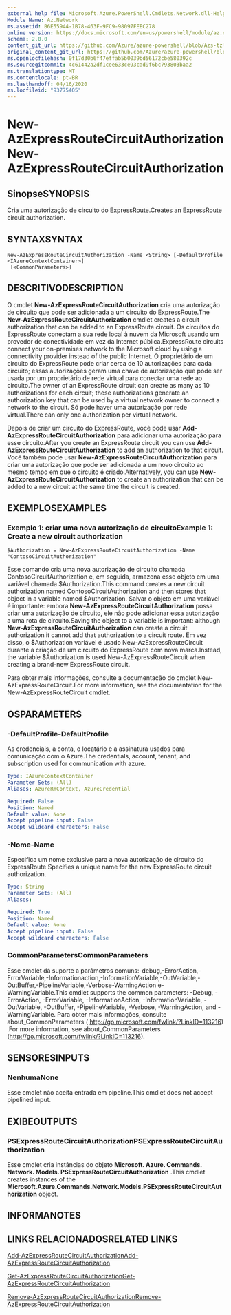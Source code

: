 ```yaml
---
external help file: Microsoft.Azure.PowerShell.Cmdlets.Network.dll-Help.xml
Module Name: Az.Network
ms.assetid: B6E55944-1B78-463F-9FC9-98097FEEC278
online version: https://docs.microsoft.com/en-us/powershell/module/az.network/new-azexpressroutecircuitauthorization
schema: 2.0.0
content_git_url: https://github.com/Azure/azure-powershell/blob/Azs-tzl/src/Network/Network/help/New-AzExpressRouteCircuitAuthorization.md
original_content_git_url: https://github.com/Azure/azure-powershell/blob/Azs-tzl/src/Network/Network/help/New-AzExpressRouteCircuitAuthorization.md
ms.openlocfilehash: 0f17d30b6f47effab5b0039bd56172cbe580392c
ms.sourcegitcommit: 4c61442a2df1cee633ce93cad9f6bc793803baa2
ms.translationtype: MT
ms.contentlocale: pt-BR
ms.lasthandoff: 04/16/2020
ms.locfileid: "93775405"
---
```

# <span data-ttu-id="346f8-101">New-AzExpressRouteCircuitAuthorization</span><span class="sxs-lookup"><span data-stu-id="346f8-101">New-AzExpressRouteCircuitAuthorization</span></span>

## <span data-ttu-id="346f8-102">Sinopse</span><span class="sxs-lookup"><span data-stu-id="346f8-102">SYNOPSIS</span></span>
<span data-ttu-id="346f8-103">Cria uma autorização de circuito do ExpressRoute.</span><span class="sxs-lookup"><span data-stu-id="346f8-103">Creates an ExpressRoute circuit authorization.</span></span>

## <span data-ttu-id="346f8-104">SYNTAX</span><span class="sxs-lookup"><span data-stu-id="346f8-104">SYNTAX</span></span>

```
New-AzExpressRouteCircuitAuthorization -Name <String> [-DefaultProfile <IAzureContextContainer>]
 [<CommonParameters>]
```

## <span data-ttu-id="346f8-105">DESCRITIVO</span><span class="sxs-lookup"><span data-stu-id="346f8-105">DESCRIPTION</span></span>
<span data-ttu-id="346f8-106">O cmdlet **New-AzExpressRouteCircuitAuthorization** cria uma autorização de circuito que pode ser adicionada a um circuito do ExpressRoute.</span><span class="sxs-lookup"><span data-stu-id="346f8-106">The **New-AzExpressRouteCircuitAuthorization** cmdlet creates a circuit authorization that can be added to an ExpressRoute circuit.</span></span> <span data-ttu-id="346f8-107">Os circuitos do ExpressRoute conectam a sua rede local à nuvem da Microsoft usando um provedor de conectividade em vez da Internet pública.</span><span class="sxs-lookup"><span data-stu-id="346f8-107">ExpressRoute circuits connect your on-premises network to the Microsoft cloud by using a connectivity provider instead of the public Internet.</span></span> <span data-ttu-id="346f8-108">O proprietário de um circuito do ExpressRoute pode criar cerca de 10 autorizações para cada circuito; essas autorizações geram uma chave de autorização que pode ser usada por um proprietário de rede virtual para conectar uma rede ao circuito.</span><span class="sxs-lookup"><span data-stu-id="346f8-108">The owner of an ExpressRoute circuit can create as many as 10 authorizations for each circuit; these authorizations generate an authorization key that can be used by a virtual network owner to connect a network to the circuit.</span></span> <span data-ttu-id="346f8-109">Só pode haver uma autorização por rede virtual.</span><span class="sxs-lookup"><span data-stu-id="346f8-109">There can only one authorization per virtual network.</span></span>

<span data-ttu-id="346f8-110">Depois de criar um circuito do ExpressRoute, você pode usar **Add-AzExpressRouteCircuitAuthorization** para adicionar uma autorização para esse circuito.</span><span class="sxs-lookup"><span data-stu-id="346f8-110">After you create an ExpressRoute circuit you can use **Add-AzExpressRouteCircuitAuthorization** to add an authorization to that circuit.</span></span>
<span data-ttu-id="346f8-111">Você também pode usar **New-AzExpressRouteCircuitAuthorization** para criar uma autorização que pode ser adicionada a um novo circuito ao mesmo tempo em que o circuito é criado.</span><span class="sxs-lookup"><span data-stu-id="346f8-111">Alternatively, you can use **New-AzExpressRouteCircuitAuthorization** to create an authorization that can be added to a new circuit at the same time the circuit is created.</span></span>

## <span data-ttu-id="346f8-112">EXEMPLOS</span><span class="sxs-lookup"><span data-stu-id="346f8-112">EXAMPLES</span></span>

### <span data-ttu-id="346f8-113">Exemplo 1: criar uma nova autorização de circuito</span><span class="sxs-lookup"><span data-stu-id="346f8-113">Example 1: Create a new circuit authorization</span></span>
```
$Authorization = New-AzExpressRouteCircuitAuthorization -Name "ContosoCircuitAuthorization"
```

<span data-ttu-id="346f8-114">Esse comando cria uma nova autorização de circuito chamada ContosoCircuitAuthorization e, em seguida, armazena esse objeto em uma variável chamada $Authorization.</span><span class="sxs-lookup"><span data-stu-id="346f8-114">This command creates a new circuit authorization named ContosoCircuitAuthorization and then stores that object in a variable named $Authorization.</span></span> <span data-ttu-id="346f8-115">Salvar o objeto em uma variável é importante: embora **New-AzExpressRouteCircuitAuthorization** possa criar uma autorização de circuito, ele não pode adicionar essa autorização a uma rota de circuito.</span><span class="sxs-lookup"><span data-stu-id="346f8-115">Saving the object to a variable is important: although **New-AzExpressRouteCircuitAuthorization** can create a circuit authorization it cannot add that authorization to a circuit route.</span></span> <span data-ttu-id="346f8-116">Em vez disso, o $Authorization variável é usado New-AzExpressRouteCircuit durante a criação de um circuito do ExpressRoute com nova marca.</span><span class="sxs-lookup"><span data-stu-id="346f8-116">Instead, the variable $Authorization is used New-AzExpressRouteCircuit when creating a brand-new ExpressRoute circuit.</span></span>

<span data-ttu-id="346f8-117">Para obter mais informações, consulte a documentação do cmdlet New-AzExpressRouteCircuit.</span><span class="sxs-lookup"><span data-stu-id="346f8-117">For more information, see the documentation for the New-AzExpressRouteCircuit cmdlet.</span></span>

## <span data-ttu-id="346f8-118">OS</span><span class="sxs-lookup"><span data-stu-id="346f8-118">PARAMETERS</span></span>

### <span data-ttu-id="346f8-119">-DefaultProfile</span><span class="sxs-lookup"><span data-stu-id="346f8-119">-DefaultProfile</span></span>
<span data-ttu-id="346f8-120">As credenciais, a conta, o locatário e a assinatura usados para comunicação com o Azure.</span><span class="sxs-lookup"><span data-stu-id="346f8-120">The credentials, account, tenant, and subscription used for communication with azure.</span></span>

```yaml
Type: IAzureContextContainer
Parameter Sets: (All)
Aliases: AzureRmContext, AzureCredential

Required: False
Position: Named
Default value: None
Accept pipeline input: False
Accept wildcard characters: False
```

### <span data-ttu-id="346f8-121">-Nome</span><span class="sxs-lookup"><span data-stu-id="346f8-121">-Name</span></span>
<span data-ttu-id="346f8-122">Especifica um nome exclusivo para a nova autorização de circuito do ExpressRoute.</span><span class="sxs-lookup"><span data-stu-id="346f8-122">Specifies a unique name for the new ExpressRoute circuit authorization.</span></span>

```yaml
Type: String
Parameter Sets: (All)
Aliases: 

Required: True
Position: Named
Default value: None
Accept pipeline input: False
Accept wildcard characters: False
```

### <span data-ttu-id="346f8-123">CommonParameters</span><span class="sxs-lookup"><span data-stu-id="346f8-123">CommonParameters</span></span>
<span data-ttu-id="346f8-124">Esse cmdlet dá suporte a parâmetros comuns:-debug,-ErrorAction,-ErrorVariable,-Informationaction,-InformationVariable,-OutVariable,-OutBuffer,-PipelineVariable,-Verbose-WarningAction e-WarningVariable.</span><span class="sxs-lookup"><span data-stu-id="346f8-124">This cmdlet supports the common parameters: -Debug, -ErrorAction, -ErrorVariable, -InformationAction, -InformationVariable, -OutVariable, -OutBuffer, -PipelineVariable, -Verbose, -WarningAction, and -WarningVariable.</span></span> <span data-ttu-id="346f8-125">Para obter mais informações, consulte about_CommonParameters ( http://go.microsoft.com/fwlink/?LinkID=113216) .</span><span class="sxs-lookup"><span data-stu-id="346f8-125">For more information, see about_CommonParameters (http://go.microsoft.com/fwlink/?LinkID=113216).</span></span>

## <span data-ttu-id="346f8-126">SENSORES</span><span class="sxs-lookup"><span data-stu-id="346f8-126">INPUTS</span></span>

### <span data-ttu-id="346f8-127">Nenhuma</span><span class="sxs-lookup"><span data-stu-id="346f8-127">None</span></span>
<span data-ttu-id="346f8-128">Esse cmdlet não aceita entrada em pipeline.</span><span class="sxs-lookup"><span data-stu-id="346f8-128">This cmdlet does not accept pipelined input.</span></span>

## <span data-ttu-id="346f8-129">EXIBE</span><span class="sxs-lookup"><span data-stu-id="346f8-129">OUTPUTS</span></span>

### <span data-ttu-id="346f8-130">PSExpressRouteCircuitAuthorization</span><span class="sxs-lookup"><span data-stu-id="346f8-130">PSExpressRouteCircuitAuthorization</span></span>
<span data-ttu-id="346f8-131">Esse cmdlet cria instâncias do objeto **Microsoft. Azure. Commands. Network. Models. PSExpressRouteCircuitAuthorization** .</span><span class="sxs-lookup"><span data-stu-id="346f8-131">This cmdlet creates instances of the **Microsoft.Azure.Commands.Network.Models.PSExpressRouteCircuitAuthorization** object.</span></span>

## <span data-ttu-id="346f8-132">INFORMA</span><span class="sxs-lookup"><span data-stu-id="346f8-132">NOTES</span></span>

## <span data-ttu-id="346f8-133">LINKS RELACIONADOS</span><span class="sxs-lookup"><span data-stu-id="346f8-133">RELATED LINKS</span></span>

[<span data-ttu-id="346f8-134">Add-AzExpressRouteCircuitAuthorization</span><span class="sxs-lookup"><span data-stu-id="346f8-134">Add-AzExpressRouteCircuitAuthorization</span></span>](./Add-AzExpressRouteCircuitAuthorization.md)

[<span data-ttu-id="346f8-135">Get-AzExpressRouteCircuitAuthorization</span><span class="sxs-lookup"><span data-stu-id="346f8-135">Get-AzExpressRouteCircuitAuthorization</span></span>](./Get-AzExpressRouteCircuitAuthorization.md)

[<span data-ttu-id="346f8-136">Remove-AzExpressRouteCircuitAuthorization</span><span class="sxs-lookup"><span data-stu-id="346f8-136">Remove-AzExpressRouteCircuitAuthorization</span></span>](./Remove-AzExpressRouteCircuitAuthorization.md)


